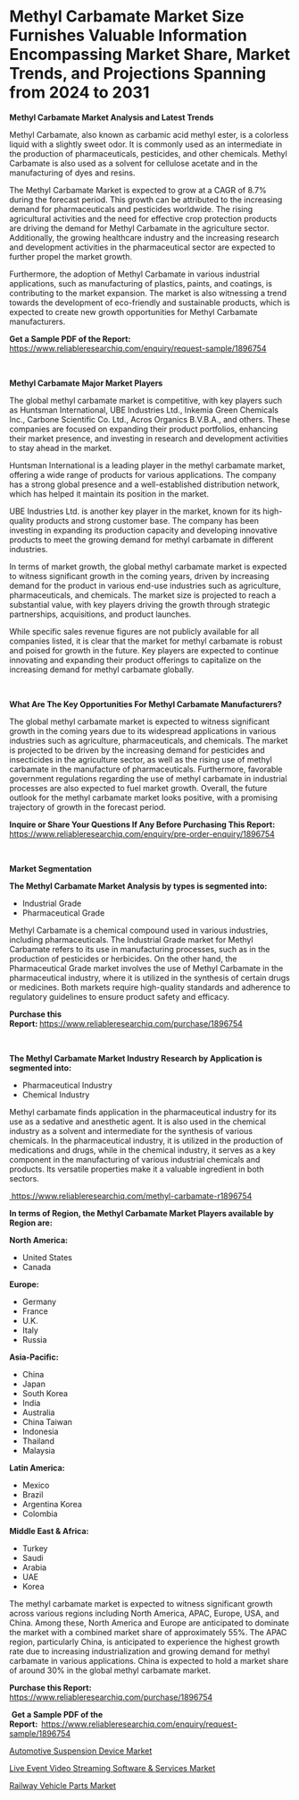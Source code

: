 <p><h1>Methyl Carbamate Market Size Furnishes Valuable Information Encompassing Market Share, Market Trends, and Projections Spanning from 2024 to 2031</h1></p><p><strong>Methyl Carbamate Market Analysis and Latest Trends</strong></p>
<p><p>Methyl Carbamate, also known as carbamic acid methyl ester, is a colorless liquid with a slightly sweet odor. It is commonly used as an intermediate in the production of pharmaceuticals, pesticides, and other chemicals. Methyl Carbamate is also used as a solvent for cellulose acetate and in the manufacturing of dyes and resins.</p><p>The Methyl Carbamate Market is expected to grow at a CAGR of 8.7% during the forecast period. This growth can be attributed to the increasing demand for pharmaceuticals and pesticides worldwide. The rising agricultural activities and the need for effective crop protection products are driving the demand for Methyl Carbamate in the agriculture sector. Additionally, the growing healthcare industry and the increasing research and development activities in the pharmaceutical sector are expected to further propel the market growth.</p><p>Furthermore, the adoption of Methyl Carbamate in various industrial applications, such as manufacturing of plastics, paints, and coatings, is contributing to the market expansion. The market is also witnessing a trend towards the development of eco-friendly and sustainable products, which is expected to create new growth opportunities for Methyl Carbamate manufacturers.</p></p>
<p><strong>Get a Sample PDF of the Report:&nbsp;</strong> <a href="https://www.reliableresearchiq.com/enquiry/request-sample/1896754">https://www.reliableresearchiq.com/enquiry/request-sample/1896754</a></p>
<p>&nbsp;</p>
<p><strong>Methyl Carbamate Major Market Players</strong></p>
<p><p>The global methyl carbamate market is competitive, with key players such as Huntsman International, UBE Industries Ltd., Inkemia Green Chemicals Inc., Carbone Scientific Co. Ltd., Acros Organics B.V.B.A., and others. These companies are focused on expanding their product portfolios, enhancing their market presence, and investing in research and development activities to stay ahead in the market.</p><p>Huntsman International is a leading player in the methyl carbamate market, offering a wide range of products for various applications. The company has a strong global presence and a well-established distribution network, which has helped it maintain its position in the market.</p><p>UBE Industries Ltd. is another key player in the market, known for its high-quality products and strong customer base. The company has been investing in expanding its production capacity and developing innovative products to meet the growing demand for methyl carbamate in different industries.</p><p>In terms of market growth, the global methyl carbamate market is expected to witness significant growth in the coming years, driven by increasing demand for the product in various end-use industries such as agriculture, pharmaceuticals, and chemicals. The market size is projected to reach a substantial value, with key players driving the growth through strategic partnerships, acquisitions, and product launches.</p><p>While specific sales revenue figures are not publicly available for all companies listed, it is clear that the market for methyl carbamate is robust and poised for growth in the future. Key players are expected to continue innovating and expanding their product offerings to capitalize on the increasing demand for methyl carbamate globally.</p></p>
<p>&nbsp;</p>
<p><strong>What Are The Key Opportunities For Methyl Carbamate Manufacturers?</strong></p>
<p><p>The global methyl carbamate market is expected to witness significant growth in the coming years due to its widespread applications in various industries such as agriculture, pharmaceuticals, and chemicals. The market is projected to be driven by the increasing demand for pesticides and insecticides in the agriculture sector, as well as the rising use of methyl carbamate in the manufacture of pharmaceuticals. Furthermore, favorable government regulations regarding the use of methyl carbamate in industrial processes are also expected to fuel market growth. Overall, the future outlook for the methyl carbamate market looks positive, with a promising trajectory of growth in the forecast period.</p></p>
<p><strong>Inquire or Share Your Questions If Any Before Purchasing This Report:</strong> <a href="https://www.reliableresearchiq.com/enquiry/pre-order-enquiry/1896754">https://www.reliableresearchiq.com/enquiry/pre-order-enquiry/1896754</a></p>
<p>&nbsp;</p>
<p><strong>Market Segmentation</strong></p>
<p><strong>The Methyl Carbamate Market Analysis by types is segmented into:</strong></p>
<p><ul><li>Industrial Grade</li><li>Pharmaceutical Grade</li></ul></p>
<p><p>Methyl Carbamate is a chemical compound used in various industries, including pharmaceuticals. The Industrial Grade market for Methyl Carbamate refers to its use in manufacturing processes, such as in the production of pesticides or herbicides. On the other hand, the Pharmaceutical Grade market involves the use of Methyl Carbamate in the pharmaceutical industry, where it is utilized in the synthesis of certain drugs or medicines. Both markets require high-quality standards and adherence to regulatory guidelines to ensure product safety and efficacy.</p></p>
<p><strong>Purchase this Report:&nbsp;</strong><a href="https://www.reliableresearchiq.com/purchase/1896754">https://www.reliableresearchiq.com/purchase/1896754</a></p>
<p>&nbsp;</p>
<p><strong>The Methyl Carbamate Market Industry Research by Application is segmented into:</strong></p>
<p><ul><li>Pharmaceutical Industry</li><li>Chemical Industry</li></ul></p>
<p><p>Methyl carbamate finds application in the pharmaceutical industry for its use as a sedative and anesthetic agent. It is also used in the chemical industry as a solvent and intermediate for the synthesis of various chemicals. In the pharmaceutical industry, it is utilized in the production of medications and drugs, while in the chemical industry, it serves as a key component in the manufacturing of various industrial chemicals and products. Its versatile properties make it a valuable ingredient in both sectors.</p></p>
<p><a href="https://www.reliableresearchiq.com/methyl-carbamate-r1896754">&nbsp;https://www.reliableresearchiq.com/methyl-carbamate-r1896754</a></p>
<p><strong>In terms of Region, the Methyl Carbamate Market Players available by Region are:</strong></p>
<p>
    <p> <strong> North America: </strong>
        <ul>
            <li>United States</li>
            <li>Canada</li>
        </ul>
        </p> 
    <p> <strong> Europe: </strong>
        <ul>
            <li>Germany</li>
            <li>France</li>
            <li>U.K.</li>
            <li>Italy</li>
            <li>Russia</li>
        </ul>
        </p> 
    <p> <strong> Asia-Pacific: </strong>
        <ul>
            <li>China</li>
            <li>Japan</li>
            <li>South Korea</li>
            <li>India</li>
            <li>Australia</li>
            <li>China Taiwan</li>
            <li>Indonesia</li>
            <li>Thailand</li>
            <li>Malaysia</li>
        </ul>
        </p> 
    <p> <strong> Latin America: </strong>
        <ul>
            <li>Mexico</li>
            <li>Brazil</li>
            <li>Argentina Korea</li>
            <li>Colombia</li>
        </ul>
        </p> 
    <p> <strong> Middle East & Africa: </strong>
        <ul>
            <li>Turkey</li>
            <li>Saudi</li>
            <li>Arabia</li>
            <li>UAE</li>
            <li>Korea</li>
        </ul>
    </p>
    </p>
<p><p>The methyl carbamate market is expected to witness significant growth across various regions including North America, APAC, Europe, USA, and China. Among these, North America and Europe are anticipated to dominate the market with a combined market share of approximately 55%. The APAC region, particularly China, is anticipated to experience the highest growth rate due to increasing industrialization and growing demand for methyl carbamate in various applications. China is expected to hold a market share of around 30% in the global methyl carbamate market.</p></p>
<p><strong>Purchase this Report: </strong><a href="https://www.reliableresearchiq.com/purchase/1896754">https://www.reliableresearchiq.com/purchase/1896754</a></p>
<p>&nbsp;<strong>Get a Sample PDF of the Report:&nbsp;&nbsp;</strong><a href="https://www.reliableresearchiq.com/enquiry/request-sample/1896754">https://www.reliableresearchiq.com/enquiry/request-sample/1896754</a></p>
<p><strong></strong></p>
<p><p><a href="https://medium.com/@charityrice1939/automotive-suspension-device-market-outlook-complete-industry-analysis-2024-to-2031-d186288b1cc8">Automotive Suspension Device Market</a></p><p><a href="https://github.com/angeliabkratze/Market-Research-Report-List-2/blob/main/live-event-video-streaming-software-services-market.md">Live Event Video Streaming Software & Services Market</a></p><p><a href="https://medium.com/@tedbrakus/global-railway-vehicle-parts-market-is-projected-to-grow-at-a-cagr-of-5-1-d93508e61f8e">Railway Vehicle Parts Market</a></p></p>